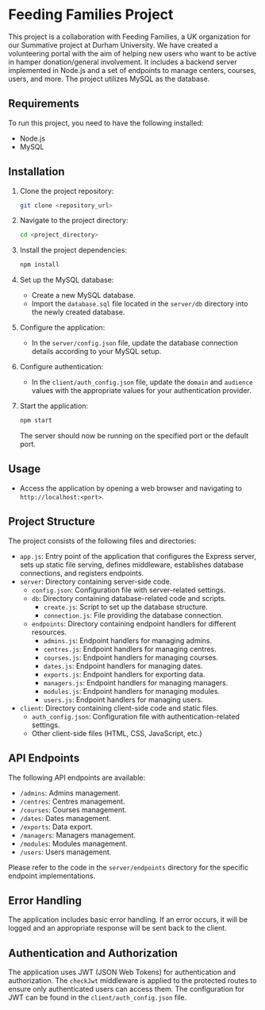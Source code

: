 # Feeding Families Project

This project is a collaboration with Feeding Families, a UK organization for our Summative project at Durham University. We have created a volunteering portal with the aim of helping new users who want to be active in hamper donation/general involvement. It includes a backend server implemented in Node.js and a set of endpoints to manage centers, courses, users, and more. The project utilizes MySQL as the database.

## Requirements

To run this project, you need to have the following installed:

- Node.js
- MySQL

## Installation

1. Clone the project repository:

   ```bash
   git clone <repository_url>
   ```

2. Navigate to the project directory:

   ```bash
   cd <project_directory>
   ```

3. Install the project dependencies:

   ```bash
   npm install
   ```

4. Set up the MySQL database:
   
   - Create a new MySQL database.
   - Import the `database.sql` file located in the `server/db` directory into the newly created database.

5. Configure the application:

   - In the `server/config.json` file, update the database connection details according to your MySQL setup.

6. Configure authentication:

   - In the `client/auth_config.json` file, update the `domain` and `audience` values with the appropriate values for your authentication provider.

7. Start the application:

   ```bash
   npm start
   ```

   The server should now be running on the specified port or the default port.

## Usage

- Access the application by opening a web browser and navigating to `http://localhost:<port>`.

## Project Structure

The project consists of the following files and directories:

- `app.js`: Entry point of the application that configures the Express server, sets up static file serving, defines middleware, establishes database connections, and registers endpoints.
- `server`: Directory containing server-side code.
   - `config.json`: Configuration file with server-related settings.
   - `db`: Directory containing database-related code and scripts.
      - `create.js`: Script to set up the database structure.
      - `connection.js`: File providing the database connection.
   - `endpoints`: Directory containing endpoint handlers for different resources.
      - `admins.js`: Endpoint handlers for managing admins.
      - `centres.js`: Endpoint handlers for managing centres.
      - `courses.js`: Endpoint handlers for managing courses.
      - `dates.js`: Endpoint handlers for managing dates.
      - `exports.js`: Endpoint handlers for exporting data.
      - `managers.js`: Endpoint handlers for managing managers.
      - `modules.js`: Endpoint handlers for managing modules.
      - `users.js`: Endpoint handlers for managing users.
- `client`: Directory containing client-side code and static files.
   - `auth_config.json`: Configuration file with authentication-related settings.
   - Other client-side files (HTML, CSS, JavaScript, etc.)

## API Endpoints

The following API endpoints are available:

- `/admins`: Admins management.
- `/centres`: Centres management.
- `/courses`: Courses management.
- `/dates`: Dates management.
- `/exports`: Data export.
- `/managers`: Managers management.
- `/modules`: Modules management.
- `/users`: Users management.

Please refer to the code in the `server/endpoints` directory for the specific endpoint implementations.

## Error Handling

The application includes basic error handling. If an error occurs, it will be logged and an appropriate response will be sent back to the client.

## Authentication and Authorization

The application uses JWT (JSON Web Tokens) for authentication and authorization. The `checkJwt` middleware is applied to the protected routes to ensure only authenticated users can access them. The configuration for JWT can be found in the `client/auth_config.json` file.

